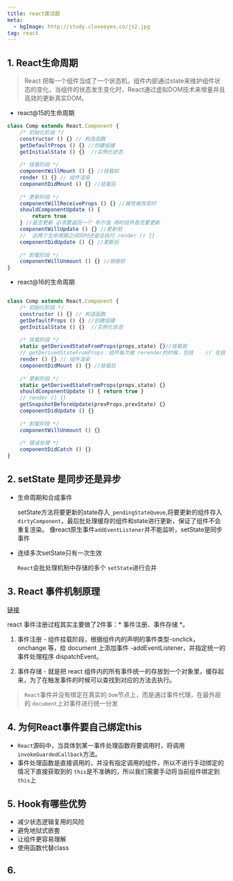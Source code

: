 ```yaml
---
title: react面试题
meta: 
  - bgImage: http://study.closeeyes.cn/js2.jpg
tag: react
---
```


## 1. React生命周期

> React 把每一个组件当成了一个状态机，组件内部通过state来维护组件状态的变化，当组件的状态发生变化时，React通过虚拟DOM技术来增量并且高效的更新真实DOM。

- react@15的生命周期

```js
class Comp extends React.Component {
    /* 初始化阶段 */
    constructor () {} // 构造函数
	getDefaultProps () {} //创建组建
    getInitialState () {}  //实例化状态
	
    /* 挂载阶段 */
    componentWillMount () {} //挂载前
    render () {} // 组件渲染
    componentDidMount () {} //挂载后
	
    /* 更新阶段 */
    componentWillReceiveProps () {} //属性被改变时
    shouldComponentUpdate () {
        return true
    } //是否更新 必须要返回一个 布尔值 用时组件是否要更新
    componentWillUpdate () {} //更新前
    //  这两个生命周期之间同时还是会执行 render () {}
    componentDidUpdate () {} //更新后
	
    /* 卸载阶段 */
    componentWillUnmount () {} //销毁前
}
```

- react@16的生命周期

```js

class Comp extends React.Component {
    /* 初始化阶段 */
    constructor () {} // 构造函数
	getDefaultProps () {} //创建组建
    getInitialState () {}  //实例化状态
    
    /* 挂载阶段 */
    static getDerivedStateFromProps(props,state) {}//挂载前
    // getDerivedStateFromProps：组件每次被 rerender的时候，包括	// 在组件构建之后(虚拟 dom之后，实际 dom挂载之前)，每次获取新的       // props或state之后；每次接收新的props之后都会返回一个对象作为新     // 的 state，返回null则说明不需要更新 state；配合                 // componentDidUpdate，可以覆盖componentWillReceiveProps的所有用法
    render () {} // 组件渲染
    componentDidMount () {} //挂载后
    
    /* 更新阶段 */
    static getDerivedStateFromProps(props,state) {}
    shouldComponentUpdate () { return true }
    // render () {}
    getSnapshotBeforeUpdate(prevProps,prevState) {}
    componentDidUpdate () {}
    
    /* 卸载阶段 */
    componentWillUnmount () {}
    
    /* 错误处理 */
    componentDidCatch () {}
}
```

## 2. setState 是同步还是异步

- 生命周期和合成事件

  setState方法将要更新的state存入`_pendingStateQueue`,将要更新的组件存入`dirtyComponent`，最后批处理缓存的组件和state进行更新，保证了组件不会重复渲染。
  像react原生事件`addEventListener`并不能监听，setState是同步事件

- 连续多次setState只有一次生效

  `React`会批处理机制中存储的多个 `setState`进行合并

## 3. React 事件机制原理

[链接](https://www.tuicool.com/articles/FRb2IvR)

react 事件注册过程其实主要做了2件事：* 事件注册、事件存储 *。

1. 事件注册 - 组件挂载阶段，根据组件内的声明的事件类型-onclick，onchange 等，给 document 上添加事件 -addEventListener，并指定统一的事件处理程序 dispatchEvent。

2. 事件存储 - 就是把 react 组件内的所有事件统一的存放到一个对象里，缓存起来，为了在触发事件的时候可以查找到对应的方法去执行。

> `React`事件并没有绑定在真实的 `Dom`节点上，而是通过事件代理，在最外层的 `document`上对事件进行统一分发



## 4. 为何React事件要自己绑定this

- `React`源码中，当具体到某一事件处理函数将要调用时，将调用 `invokeGuardedCallback`方法。
- 事件处理函数是直接调用的，并没有指定调用的组件，所以不进行手动绑定的情况下直接获取到的 `this`是不准确的，所以我们需要手动将当前组件绑定到 `this`上

## 5. Hook有哪些优势

- 减少状态逻辑复用的风险
- 避免地狱式嵌套
- 让组件更容易理解
- 使用函数代替class

## 6. 

